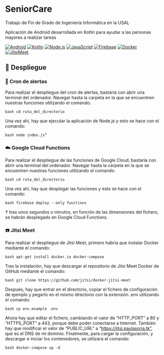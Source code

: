 # SeniorCare

Trabajo de Fin de Grado de Ingeniería Informática en la USAL

Aplicación de Android desarrollada en Kotlin para ayudar a las personas mayores a realizar tareas

[![Android](https://img.shields.io/badge/Android-brightgreen?style=for-the-badge&logo=android&logoColor=white)](https://www.android.com/intl/es_es)
[![Kotlin](https://img.shields.io/badge/Kotlin-blue?style=for-the-badge&logo=kotlin&logoColor=white)](https://kotlinlang.org)
[![Node.js](https://img.shields.io/badge/Node.js-43853D?style=for-the-badge&logo=node.js&logoColor=white)](https://nodejs.org/es)
[![JavaScript](https://img.shields.io/badge/JavaScript-F7DF1E?style=for-the-badge&logo=javascript&logoColor=black)](https://developer.mozilla.org/es/docs/Web/JavaScript)
[![Firebase](https://img.shields.io/badge/Firebase-orange?style=for-the-badge&logo=firebase&logoColor=white)](https://firebase.google.com)
[![Docker](https://img.shields.io/badge/Docker-darkblue?style=for-the-badge&logo=docker&logoColor=white)](https://www.docker.com)
[![JitsiMeet](https://img.shields.io/badge/JitsiMeet-blueviolet?style=for-the-badge&logo=jitsi&logoColor=white)](https://meet.jit.si/)

## :rocket: Despliegue

### :bell: Cron de alertas

Para realizar el despliegue del cron de alertas, bastaría con abrir una terminal del ordenador. Navegar hasta la carpeta en la que se encuentren nuestras funciones utilizando el comando:

``bash
cd ruta_del_directorio
``

Una vez ahí, hay que ejecutar la aplicación de Node.js y esto se hace con el comando:

``bash
node index.js”
``

### :cloud: Google Cloud Functions

Para realizar el despliegue de las funciones de Google Cloud, bastaría con abrir una terminal del ordenador. Navegar hasta la carpeta en la que se encuentren nuestras funciones utilizando el comando:

``bash
cd ruta_del_directorio
``

Una vez ahí, hay que desplegar las funciones y esto se hace con el comando:

``bash
firebase deploy --only functions
``

Y tras unos segundos o minutos, en función de las dimensiones del fichero, se habrán desplegado en Google Cloud Functions.

### :phone: Jitsi Meet

Para realizar el despliegue de Jitsi Meet, primero habría que instalar Docker mediante el comando:

``bash
apt-get install docker.io docker-compose
``

Tras la instalación, hay que descargar el repositorio de Jitsi Meet Docker de GitHub mediante el comando:

``bash
git clone https://github.com/jitsi/docker-jitsi-meet
``

Después, hay que entrar en el directorio, copiar el fichero de configuración de ejemplo y pegarlo en el mismo directorio con la extensión .env utilizando el comando:

``bash
cp env.example .env
``

Ahora hay que editar el fichero, cambiando el valor de “HTTP_PORT” a 80 y “HTTPS_PORT” a 443, porque debe poder conectarse a Internet. También hay que modificar el valor de “PUBLIC_URL” a “https://jitsi.paulasoria.tk”, que es el DNS de mi dominio. Finalmente, para cargar la configuración, y descargar e iniciar los contenedores, se utilizará el comando:

``bash
docker-compose up -d
``
